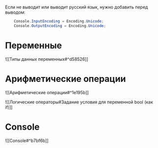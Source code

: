 
Если не выводит или выводит русский язык, нужно добавить перед выводом:

```csharp
    Console.InputEncoding = Encoding.Unicode;
    Console.OutputEncoding = Encoding.Unicode;
```



# Переменные

![[Типы данных переменных#^d58526]]


# Арифметические операции

![[Арифметические операции#^1e195b]]


![[Логические операторы#Задание условия для переменной bool (как if)]]

# Console

![[Console#^b7bf6b]]

